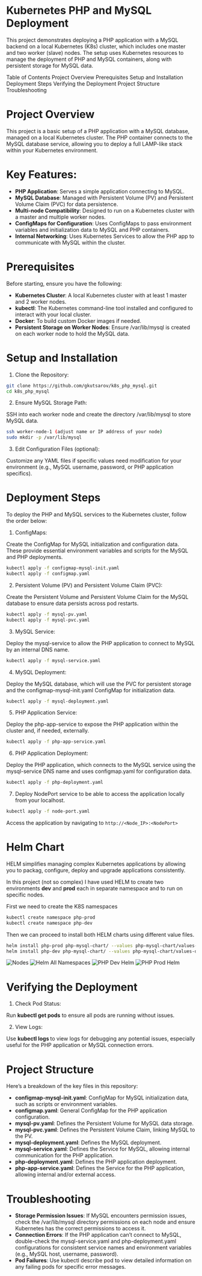 # Kubernetes PHP and MySQL Deployment

This project demonstrates deploying a PHP application with a MySQL backend on a local Kubernetes (K8s) cluster, which includes one master and two worker (slave) nodes. The setup uses Kubernetes resources to manage the deployment of PHP and MySQL containers, along with persistent storage for MySQL data.

Table of Contents
Project Overview
Prerequisites
Setup and Installation
Deployment Steps
Verifying the Deployment
Project Structure
Troubleshooting

# Project Overview

This project is a basic setup of a PHP application with a MySQL database, managed on a local Kubernetes cluster. The PHP container connects to the MySQL database service, allowing you to deploy a full LAMP-like stack within your Kubernetes environment.

# Key Features:

- **PHP Application**: Serves a simple application connecting to MySQL.
- **MySQL Database**: Managed with Persistent Volume (PV) and Persistent Volume Claim (PVC) for data persistence.
- **Multi-node Compatibility**: Designed to run on a Kubernetes cluster with a master and multiple worker nodes.
- **ConfigMaps for Configuration**: Uses ConfigMaps to pass environment variables and initialization data to MySQL and PHP containers.
- **Internal Networking**: Uses Kubernetes Services to allow the PHP app to communicate with MySQL within the cluster.

# Prerequisites

Before starting, ensure you have the following:

- **Kubernetes Cluster**: A local Kubernetes cluster with at least 1 master and 2 worker nodes.
- **kubectl**: The Kubernetes command-line tool installed and configured to interact with your local cluster.
- **Docker**: To build custom Docker images if needed.
- **Persistent Storage on Worker Nodes**: Ensure /var/lib/mysql is created on each worker node to hold the MySQL data.

# Setup and Installation

1. Clone the Repository:

```bash
git clone https://github.com/gkutsarov/k8s_php_mysql.git
cd k8s_php_mysql
```
2. Ensure MySQL Storage Path:

SSH into each worker node and create the directory /var/lib/mysql to store MySQL data.

```bash
ssh worker-node-1 (adjust name or IP address of your node)
sudo mkdir -p /var/lib/mysql
```
3. Edit Configuration Files (optional):

Customize any YAML files if specific values need modification for your environment (e.g., MySQL username, password, or PHP application specifics).

# Deployment Steps

To deploy the PHP and MySQL services to the Kubernetes cluster, follow the order below:

1. ConfigMaps:

Create the ConfigMap for MySQL initialization and configuration data. These provide essential environment variables and scripts for the MySQL and PHP deployments.
```bash
kubectl apply -f configmap-mysql-init.yaml
kubectl apply -f configmap.yaml
```

2. Persistent Volume (PV) and Persistent Volume Claim (PVC):

Create the Persistent Volume and Persistent Volume Claim for the MySQL database to ensure data persists across pod restarts.

```bash
kubectl apply -f mysql-pv.yaml
kubectl apply -f mysql-pvc.yaml
```

3. MySQL Service:

Deploy the mysql-service to allow the PHP application to connect to MySQL by an internal DNS name.

```bash
kubectl apply -f mysql-service.yaml
```

4. MySQL Deployment:

Deploy the MySQL database, which will use the PVC for persistent storage and the configmap-mysql-init.yaml ConfigMap for initialization data.

```bash
kubectl apply -f mysql-deployment.yaml
```

5. PHP Application Service:

Deploy the php-app-service to expose the PHP application within the cluster and, if needed, externally.

```bash
kubectl apply -f php-app-service.yaml
```

6. PHP Application Deployment:

Deploy the PHP application, which connects to the MySQL service using the mysql-service DNS name and uses configmap.yaml for configuration data.

```bash
kubectl apply -f php-deployment.yaml
```

7. Deploy NodePort service to be able to access the application locally from your localhost.

```bash
kubectl apply -f node-port.yaml
```

Access the application by navigating to `http://<Node_IP>:<NodePort>`

# Helm Chart

HELM simplifies managing complex Kubernetes applications by allowing you to packag, configure, deploy and upgrade applications consistently.

In this project (not so complex) I have used HELM to create two environments **dev** and **prod** each in separate namespace and to run on specific nodes.

First we need to create the K8S namespaces
```bash
kubectl create namespace php-prod
kubectl create namespace php-dev
```

Then we can proceed to install both HELM charts using different value files.
```bash
helm install php-prod php-mysql-chart/ --values php-mysql-chart/values-prod.yaml --namespace=php-prod
helm install php-dev php-mysql-chart/ --values php-mysql-chart/values-dev.yaml --namespace=php-dev
```

![Nodes](images/nodes.png)
![Helm All Namespaces](images/helm-all-namespaces.png)
![PHP Dev Helm](images/php-dev-helm-pods.png)
![PHP Prod Helm](images/php-prod-helm-pods.png)


# Verifying the Deployment

1. Check Pod Status:

Run **kubectl get pods** to ensure all pods are running without issues.

2. View Logs:

Use **kubectl logs <pod-name>** to view logs for debugging any potential issues, especially useful for the PHP application or MySQL connection errors.

# Project Structure

Here’s a breakdown of the key files in this repository:

- **configmap-mysql-init.yaml**: ConfigMap for MySQL initialization data, such as scripts or environment variables.
- **configmap.yaml**: General ConfigMap for the PHP application configuration.
- **mysql-pv.yaml**: Defines the Persistent Volume for MySQL data storage.
- **mysql-pvc.yaml**: Defines the Persistent Volume Claim, linking MySQL to the PV.
- **mysql-deployment.yaml**: Defines the MySQL deployment.
- **mysql-service.yaml**: Defines the Service for MySQL, allowing internal communication for the PHP application.
- **php-deployment.yaml**: Defines the PHP application deployment.
- **php-app-service.yaml**: Defines the Service for the PHP application, allowing internal and/or external access.

# Troubleshooting

- **Storage Permission Issues**: If MySQL encounters permission issues, check the /var/lib/mysql directory permissions on each node and ensure Kubernetes has the correct permissions to access it.
- **Connection Errors**: If the PHP application can’t connect to MySQL, double-check the mysql-service.yaml and php-deployment.yaml configurations for consistent service names and environment variables (e.g., MySQL host, username, password).
- **Pod Failures**: Use kubectl describe pod <pod-name> to view detailed information on any failing pods for specific error messages.
